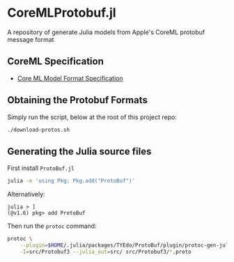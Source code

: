 # CoreMLProtobuf.jl

A repository of generate Julia models from Apple's CoreML protobuf message format

## CoreML Specification

  * [Core ML Model Format Specification](https://apple.github.io/coremltools/mlmodel/index.html)

## Obtaining the Protobuf Formats

Simply run the script, below at the root of this project repo:

```bash
./download-protos.sh
```

## Generating the Julia source files

First install `ProtoBuf.jl`

```bash
julia -e 'using Pkg; Pkg.add("ProtoBuf")'
```

Alternatively:
```
julia > ]
(@v1.6) pkg> add ProtoBuf
```

Then run the `protoc` command:

```bash
protoc \
	--plugin=$HOME/.julia/packages/TYEdo/ProtoBuf/plugin/protoc-gen-julia \
	-I=src/Protobuf3 --julia_out=src/ src/Protobuf3/*.proto
```